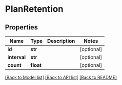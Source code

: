 # PlanRetention


## Properties
Name | Type | Description | Notes
------------ | ------------- | ------------- | -------------
**id** | **str** |  | [optional] 
**interval** | **str** |  | [optional] 
**count** | **float** |  | [optional] 

[[Back to Model list]](../README.md#documentation-for-models) [[Back to API list]](../README.md#documentation-for-api-endpoints) [[Back to README]](../README.md)


